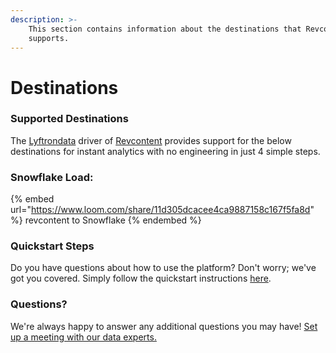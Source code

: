 ```yaml
---
description: >-
    This section contains information about the destinations that Revcontent
    supports.
---
```


# Destinations

### Supported Destinations

The [Lyftrondata](https://www.lyftrondata.com/) driver of [Revcontent](https://www.lyftrondata.com/integration/revcontent/) provides support for the below destinations for instant analytics with no engineering in just 4 simple steps.

### Snowflake Load:

{% embed url="https://www.loom.com/share/11d305dcacee4ca9887158c167f5fa8d" %}
revcontent to Snowflake
{% endembed %}

### Quickstart Steps

Do you have questions about how to use the platform? Don't worry; we've got you covered. Simply follow the quickstart instructions [here](../../../quickstart-steps.md).

### Questions? <a href="#questions" id="questions"></a>

We're always happy to answer any additional questions you may have! [Set up a meeting with our data experts.](https://www.lyftrondata.com/book-a-meeting/)
